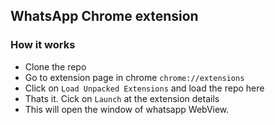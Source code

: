 ## WhatsApp Chrome extension

### How it works

* Clone the repo
* Go to extension page in chrome `chrome://extensions`
* Click on `Load Unpacked Extensions` and load the repo here
* Thats it. Cick on `Launch` at the extension details
* This will open the window of whatsapp WebView.
